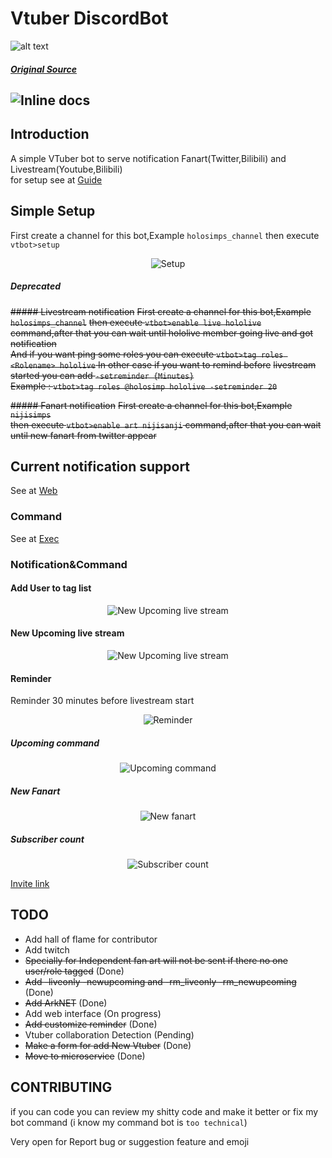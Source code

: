 # Vtuber DiscordBot

![alt text](https://raw.githubusercontent.com/JustHumanz/Go-Simp/master/Img/go-simp.png "Go-Simp")  
##### [Original Source](https://twitter.com/any_star_/status/1288184424320790528)
![Inline docs](https://github.com/JustHumanz/Go-Simp/workflows/Go-Simp/badge.svg)
----

## Introduction
A simple VTuber bot to serve notification Fanart(Twitter,Bilibili) and Livestream(Youtube,Bilibili)  
for setup see at [Guide](https://github.com/JustHumanz/Go-Simp/blob/master/Guide.md)

## Simple Setup
First create a channel for this bot,Example `holosimps_channel`
then execute `vtbot>setup`
<p align="center">
  <img src="https://raw.githubusercontent.com/JustHumanz/Go-simp/master/Img/RemakeSetup.png" alt="Setup"/>
</p>


##### Deprecated
~~##### Livestream notification~~
~~First create a channel for this bot,Example `holosimps_channel`~~
~~then execute `vtbot>enable live hololive` command,after that you can wait until hololive member going live and got notification~~  
~~And if you want ping some roles you can execute `vtbot>tag roles <Rolename> hololive` In other case if you want to remind before~~ ~~livestream started you can add `-setreminder {Minutes}`~~  
~~Example : `vtbot>tag roles @holosimp hololive -setreminder 20`~~

~~##### Fanart notification~~
~~First create a channel for this bot,Example `nijisimps`~~  
~~then execute `vtbot>enable art nijisanji` command,after that you can wait until new fanart from twitter appear~~



## Current notification support
See at [Web](https://go-simp.human-z.tech)

### Command
See at [Exec](https://go-simp.human-z.tech/Exec/)


### Notification&Command 


#### Add User to tag list
<p align="center">
  <img src="https://raw.githubusercontent.com/JustHumanz/Go-simp/master/Img/AddUser.png" alt="New Upcoming live stream"/>
</p>

#### New Upcoming live stream  
<p align="center">
  <img src="https://raw.githubusercontent.com/JustHumanz/Go-simp/master/Img/New%20Upcoming.png" alt="New Upcoming live stream"/>
</p>


#### Reminder  
Reminder 30 minutes before livestream start
<p align="center">
  <img src="https://raw.githubusercontent.com/JustHumanz/Go-simp/master/Img/Reminder.png" alt="Reminder"/>
</p>


##### Upcoming command
<p align="center">
  <img src="https://raw.githubusercontent.com/JustHumanz/Go-simp/master/Img/Youtube%20Upcoming.png" alt="Upcoming command"/>
</p>


##### New Fanart
<p align="center">
  <img src="https://raw.githubusercontent.com/JustHumanz/Go-simp/master/Img/New%20Fanart.png" alt="New fanart"/>
</p>


##### Subscriber count
<p align="center">
  <img src="https://raw.githubusercontent.com/JustHumanz/Go-simp/master/Img/Subscount.png" alt="Subscriber count"/>
</p>



[Invite link](https://top.gg/bot/721964514018590802)

## TODO
- Add hall of flame for contributor
- Add twitch
- ~~Specially for Independent fan art will not be sent if there no one user/role tagged~~ (Done)
- ~~Add -liveonly -newupcoming and -rm_liveonly -rm_newupcoming~~ (Done)
- ~~Add ArkNET~~  (Done)
- Add web interface (On progress)
- ~~Add customize reminder~~ (Done)
- Vtuber collaboration Detection (Pending)
- ~~Make a form for add New Vtuber~~ (Done)
- ~~Move to microservice~~ (Done)



## CONTRIBUTING
if you can code you can review my shitty code and make it better or fix my bot command (i know my command bot is `too technical`)  

Very open for Report bug or suggestion feature and emoji 

